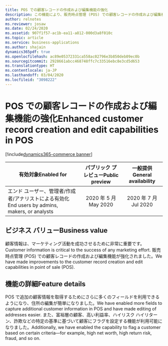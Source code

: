 ```yaml
---
title: POS での顧客レコードの作成および編集機能の強化
description: この機能により、販売時点管理 (POS) での顧客レコードの作成および編集機能が強化されます。
author: relnotes
ms.reviewer: josaw
ms.date: 02/24/2020
ms.assetid: 907f1f57-ac1b-ea11-a812-000d3a8f010c
ms.topic: article
ms.service: business-applications
ms.author: shajain
dynamics365pdf: true
ms.openlocfilehash: ac89e05372331ca558ac02796e3b850deb09ec0b
ms.sourcegitcommit: 2928661abcc468748ffc7c33516ebc8e3cd5d653
ms.translationtype: HT
ms.contentlocale: ja-JP
ms.lasthandoff: 03/04/2020
ms.locfileid: "3098222"
---
```

# <a name="enhanced-customer-record-creation-and-edit-capabilities-in-pos"></a><span data-ttu-id="d4836-103">POS での顧客レコードの作成および編集機能の強化</span><span class="sxs-lookup"><span data-stu-id="d4836-103">Enhanced customer record creation and edit capabilities in POS</span></span>
[!include[dynamics365-commerce banner](../includes/dynamics365-commerce.md)]

| <span data-ttu-id="d4836-104">有効対象</span><span class="sxs-lookup"><span data-stu-id="d4836-104">Enabled for</span></span>    |  <span data-ttu-id="d4836-105">パブリック プレビュー</span><span class="sxs-lookup"><span data-stu-id="d4836-105">Public preview</span></span> | <span data-ttu-id="d4836-106">一般提供</span><span class="sxs-lookup"><span data-stu-id="d4836-106">General availability</span></span> | 
| ---------- | :----------: |:----------: |
|<span data-ttu-id="d4836-107">エンド ユーザー、管理者/作成者/アナリストによる有効化</span><span class="sxs-lookup"><span data-stu-id="d4836-107">End users by admins, makers, or analysts</span></span>|<span data-ttu-id="d4836-108">2020 年 5 月</span><span class="sxs-lookup"><span data-stu-id="d4836-108">May 2020</span></span>| <span data-ttu-id="d4836-109">2020 年 7 月</span><span class="sxs-lookup"><span data-stu-id="d4836-109">Jul 2020</span></span>|


## <a name="business-value"></a><span data-ttu-id="d4836-110">ビジネス バリュー</span><span class="sxs-lookup"><span data-stu-id="d4836-110">Business value</span></span>
<!-- bv start -->
<span data-ttu-id="d4836-111">顧客情報は、マーケティング活動を成功させるために非常に重要です。</span><span class="sxs-lookup"><span data-stu-id="d4836-111">Customer information is critical to the success of any marketing effort.</span></span> <span data-ttu-id="d4836-112">販売時点管理 (POS) での顧客レコードの作成および編集機能が強化されました。</span><span class="sxs-lookup"><span data-stu-id="d4836-112">We have made improvements to the customer record creation and edit capabilities in point of sale (POS).</span></span>
<!-- bv end -->



## <a name="feature-details"></a><span data-ttu-id="d4836-113">機能の詳細</span><span class="sxs-lookup"><span data-stu-id="d4836-113">Feature details</span></span>
<!--feature detail start -->
<span data-ttu-id="d4836-114">POS で追加の顧客情報を取得するためにさらに多くのフィールドを利用できるようになり、住所の編集が簡単になりました。</span><span class="sxs-lookup"><span data-stu-id="d4836-114">We have enabled more fields to capture additional customer information in POS and have made editing of addresses easier.</span></span> <span data-ttu-id="d4836-115">また、富裕層の顧客、高い利益率、ハイリスク ハイリターン、詐欺などの特定の基準に基づいて顧客にフラグを設定する機能が利用可能になりました。</span><span class="sxs-lookup"><span data-stu-id="d4836-115">Additionally, we have enabled the capability to flag a customer based on certain criteria—for example, high net worth, high return risk, fraud, and so on.</span></span>
<!--feature detail end -->









